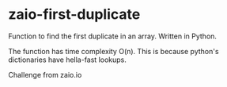 # zaio-first-duplicate
Function to find the first duplicate in an array. Written in Python.

The function has time complexity O(n). This is because python's dictionaries have hella-fast lookups.

Challenge from zaio.io
